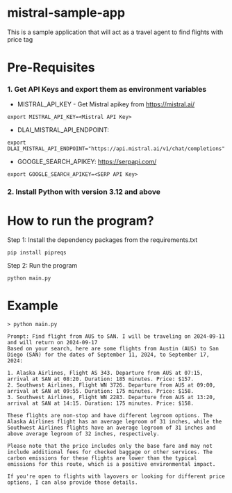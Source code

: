 # mistral-sample-app

This is a sample application that will act as a travel agent to find flights with price tag

# Pre-Requisites

### 1. Get API Keys and export them as environment variables

- MISTRAL_API_KEY - Get Mistral apikey from https://mistral.ai/ 

`export MISTRAL_API_KEY=<Mistral API Key>`

- DLAI_MISTRAL_API_ENDPOINT: 

`export DLAI_MISTRAL_API_ENDPOINT="https://api.mistral.ai/v1/chat/completions" `

- GOOGLE_SEARCH_APIKEY: https://serpapi.com/

`export GOOGLE_SEARCH_APIKEY=<SERP API Key> `

### 2. Install Python with version 3.12 and above


# How to run the program?

Step 1: Install the dependency packages from the requirements.txt

`pip install pipreqs`

Step 2: Run the program

`python main.py`

# Example

`> python main.py`
```
Prompt: Find flight from AUS to SAN. I will be traveling on 2024-09-11 and will return on 2024-09-17
Based on your search, here are some flights from Austin (AUS) to San Diego (SAN) for the dates of September 11, 2024, to September 17, 2024:

1. Alaska Airlines, Flight AS 343. Departure from AUS at 07:15, arrival at SAN at 08:20. Duration: 185 minutes. Price: $157.
2. Southwest Airlines, Flight WN 3726. Departure from AUS at 09:00, arrival at SAN at 09:55. Duration: 175 minutes. Price: $158.
3. Southwest Airlines, Flight WN 2283. Departure from AUS at 13:20, arrival at SAN at 14:15. Duration: 175 minutes. Price: $158.

These flights are non-stop and have different legroom options. The Alaska Airlines flight has an average legroom of 31 inches, while the Southwest Airlines flights have an average legroom of 31 inches and above average legroom of 32 inches, respectively.

Please note that the price includes only the base fare and may not include additional fees for checked baggage or other services. The carbon emissions for these flights are lower than the typical emissions for this route, which is a positive environmental impact.

If you're open to flights with layovers or looking for different price options, I can also provide those details.
```



